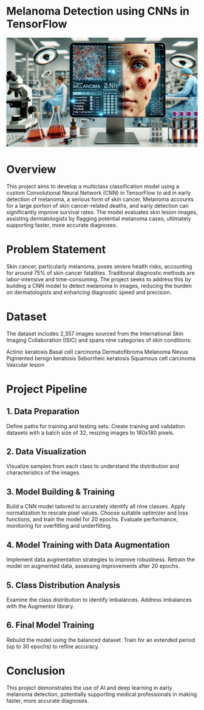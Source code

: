 # Melanoma Detection using CNNs in TensorFlow
![Image Description](./Melanoma.jpg)


# Overview
This project aims to develop a multiclass classification model using a custom Convolutional Neural Network (CNN) in TensorFlow to aid in early detection of melanoma, a serious form of skin cancer. Melanoma accounts for a large portion of skin cancer-related deaths, and early detection can significantly improve survival rates. The model evaluates skin lesion images, assisting dermatologists by flagging potential melanoma cases, ultimately supporting faster, more accurate diagnoses.

# Problem Statement
Skin cancer, particularly melanoma, poses severe health risks, accounting for around 75% of skin cancer fatalities. Traditional diagnostic methods are labor-intensive and time-consuming. The project seeks to address this by building a CNN model to detect melanoma in images, reducing the burden on dermatologists and enhancing diagnostic speed and precision.

# Dataset
The dataset includes 2,357 images sourced from the International Skin Imaging Collaboration (ISIC) and spans nine categories of skin conditions:

Actinic keratosis
Basal cell carcinoma
Dermatofibroma
Melanoma
Nevus
Pigmented benign keratosis
Seborrheic keratosis
Squamous cell carcinoma
Vascular lesion

# Project Pipeline
## 1. Data Preparation
Define paths for training and testing sets.
Create training and validation datasets with a batch size of 32, resizing images to 180x180 pixels.

## 2. Data Visualization
Visualize samples from each class to understand the distribution and characteristics of the images.

## 3. Model Building & Training
Build a CNN model tailored to accurately identify all nine classes.
Apply normalization to rescale pixel values.
Choose suitable optimizer and loss functions, and train the model for 20 epochs.
Evaluate performance, monitoring for overfitting and underfitting.

## 4. Model Training with Data Augmentation
Implement data augmentation strategies to improve robustness.
Retrain the model on augmented data, assessing improvements after 20 epochs.

## 5. Class Distribution Analysis
Examine the class distribution to identify imbalances.
Address imbalances with the Augmentor library.

## 6. Final Model Training
Rebuild the model using the balanced dataset.
Train for an extended period (up to 30 epochs) to refine accuracy.

# Conclusion
This project demonstrates the use of AI and deep learning in early melanoma detection, potentially supporting medical professionals in making faster, more accurate diagnoses.
